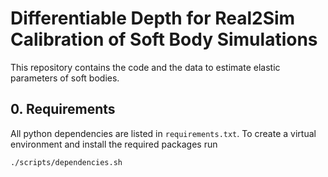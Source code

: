 # Differentiable Depth for Real2Sim Calibration of Soft Body Simulations

This repository contains the code and the data to estimate elastic parameters of soft bodies.

## 0. Requirements
All python dependencies are listed in `requirements.txt`. To create a virtual environment and install the required packages run
```
./scripts/dependencies.sh
```
